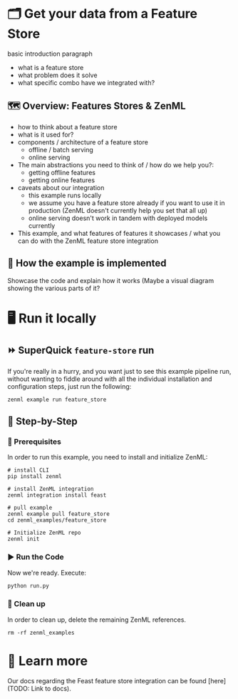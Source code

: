# 🗂 Get your data from a Feature Store

basic introduction paragraph
- what is a feature store
- what problem does it solve
- what specific combo have we integrated with?

## 🗺 Overview: Features Stores & ZenML

- how to think about a feature store
- what is it used for?
- components / architecture of a feature store
	- offline / batch serving
	- online serving
- The main abstractions you need to think of / how do we help you?:
	- getting offline features
	- getting online features
- caveats about our integration
	- this example runs locally
	- we assume you have a feature store already if you want to use it in production (ZenML doesn't currently help you set that all up)
	- online serving doesn't work in tandem with deployed models currently
- This example, and what features of features it showcases / what you can do with the ZenML feature store integration

## 🧰 How the example is implemented

Showcase the code and explain how it works
(Maybe a visual diagram showing the various parts of it?

# 🖥 Run it locally

## ⏩ SuperQuick `feature-store` run

If you're really in a hurry, and you want just to see this example pipeline run, without wanting to fiddle around with all the individual installation and configuration steps, just run the following:

```shell
zenml example run feature_store
```

## 👣 Step-by-Step

### 📄 Prerequisites

In order to run this example, you need to install and initialize ZenML:

```shell
# install CLI
pip install zenml

# install ZenML integration
zenml integration install feast

# pull example
zenml example pull feature_store
cd zenml_examples/feature_store

# Initialize ZenML repo
zenml init
```

### ▶️ Run the Code

Now we're ready. Execute:

```bash
python run.py
```

### 🧽 Clean up

In order to clean up, delete the remaining ZenML references.

```shell
rm -rf zenml_examples
```

# 📜 Learn more

Our docs regarding the Feast feature store integration can be found [here](TODO: Link to docs).
